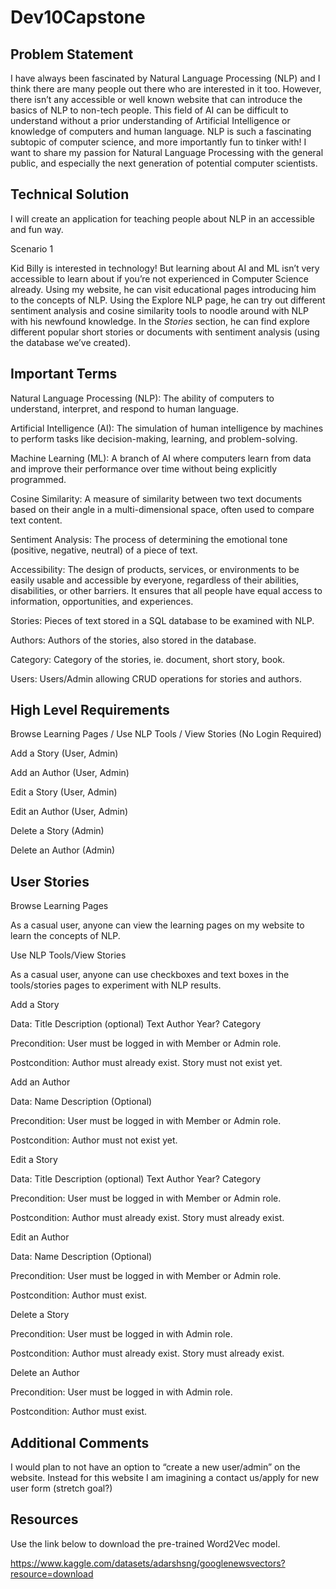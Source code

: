 # Dev10Capstone

## Problem Statement

I have always been fascinated by Natural Language Processing (NLP) and I think there are many people out there who are interested in it too. However, there isn’t any accessible or well known website that can introduce the basics of NLP to non-tech people. This field of AI can be difficult to understand without a prior understanding of Artificial Intelligence or knowledge of computers and human language. NLP is such a fascinating subtopic of computer science, and more importantly fun to tinker with! I want to share my passion for Natural Language Processing with the general public, and especially the next generation of potential computer scientists.

## Technical Solution

I will create an application for teaching people about NLP in an accessible and fun way. 

Scenario 1

Kid Billy is interested in technology! But learning about AI and ML isn’t very accessible to learn about if you’re not experienced in Computer Science already. Using my website, he can visit educational pages introducing him to the concepts of NLP. Using the Explore NLP page, he can try out different sentiment analysis and cosine similarity tools to noodle around with NLP with his newfound knowledge. In the *Stories* section, he can find explore different popular short stories or documents with sentiment analysis (using the database we’ve created).

## Important Terms

Natural Language Processing (NLP): The ability of computers to understand, interpret, and respond to human language.

Artificial Intelligence (AI): The simulation of human intelligence by machines to perform tasks like decision-making, learning, and problem-solving.

Machine Learning (ML): A branch of AI where computers learn from data and improve their performance over time without being explicitly programmed.

Cosine Similarity: A measure of similarity between two text documents based on their angle in a multi-dimensional space, often used to compare text content.

Sentiment Analysis: The process of determining the emotional tone (positive, negative, neutral) of a piece of text.

Accessibility: The design of products, services, or environments to be easily usable and accessible by everyone, regardless of their abilities, disabilities, or other barriers. It ensures that all people have equal access to information, opportunities, and experiences.

Stories: Pieces of text stored in a SQL database to be examined with NLP.

Authors: Authors of the stories, also stored in the database.

Category: Category of the stories, ie. document, short story, book.

Users: Users/Admin allowing CRUD operations for stories and authors.

## High Level Requirements

Browse Learning Pages / Use NLP Tools / View Stories (No Login Required)

Add a Story (User, Admin)

Add an Author (User, Admin)

Edit a Story (User, Admin)

Edit an Author (User, Admin)

Delete a Story (Admin)

Delete an Author (Admin)

## User Stories

Browse Learning Pages

As a casual user, anyone can view the learning pages on my website to learn the concepts of NLP.

Use NLP Tools/View Stories 

As a casual user, anyone can use checkboxes and text boxes in the tools/stories pages to experiment with NLP results.

Add a Story

Data: 
Title
Description (optional)
Text
Author
Year?
Category

Precondition: User must be logged in with Member or Admin role.

Postcondition: Author must already exist. Story must not exist yet.

Add an Author

Data: 
Name
Description (Optional)

Precondition: User must be logged in with Member or Admin role.

Postcondition: Author must not exist yet.

Edit a Story

Data: 
Title
Description (optional)
Text
Author
Year?
Category

Precondition: User must be logged in with Member or Admin role.

Postcondition: Author must already exist. Story must already exist.

Edit an Author

Data: 
Name
Description (Optional)

Precondition: User must be logged in with Member or Admin role.

Postcondition: Author must exist.

Delete a Story

Precondition: User must be logged in with Admin role.

Postcondition: Author must already exist. Story must already exist.

Delete an Author


Precondition: User must be logged in with Admin role.

Postcondition: Author must exist.

## Additional Comments

I would plan to not have an option to “create a new user/admin” on the website. Instead for this website I am imagining a contact us/apply for new user form (stretch goal?)

## Resources

Use the link below to download the pre-trained Word2Vec model.

https://www.kaggle.com/datasets/adarshsng/googlenewsvectors?resource=download
